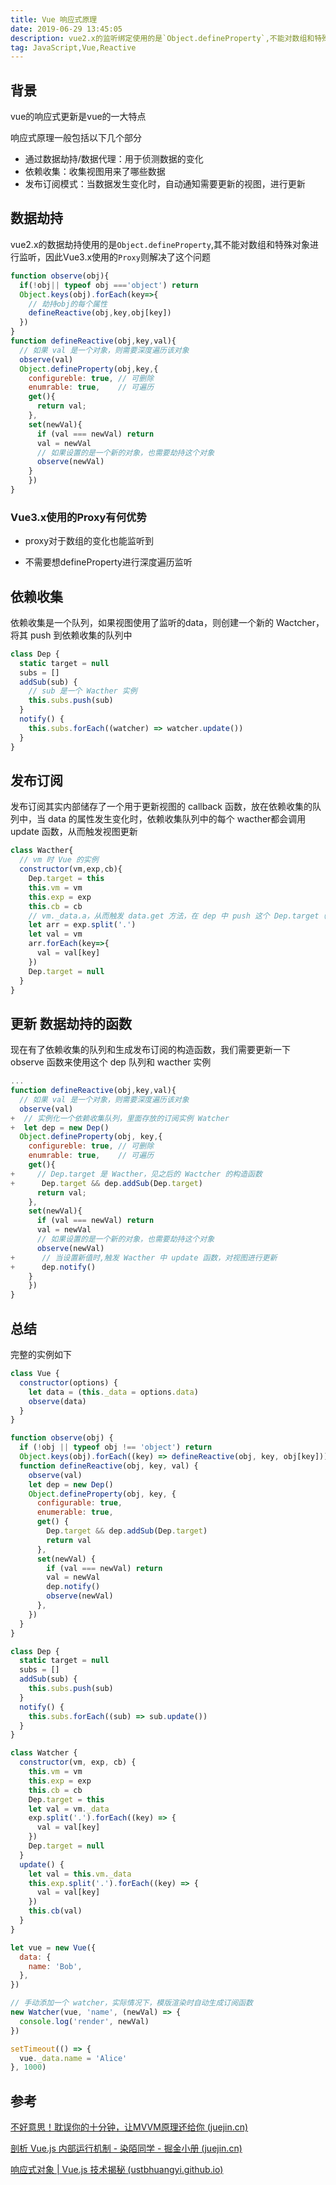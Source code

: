 ```yaml
---
title: Vue 响应式原理
date: 2019-06-29 13:45:05
description: vue2.x的监听绑定使用的是`Object.defineProperty`,不能对数组和特殊对象进行监听，而`Proxy`则解决了这个问题
tag: JavaScript,Vue,Reactive
---
```


## 背景

vue的响应式更新是vue的一大特点

响应式原理一般包括以下几个部分

* 通过数据劫持/数据代理：用于侦测数据的变化
* 依赖收集：收集视图用来了哪些数据
* 发布订阅模式：当数据发生变化时，自动通知需要更新的视图，进行更新

## 数据劫持

vue2.x的数据劫持使用的是`Object.defineProperty`,其不能对数组和特殊对象进行监听，因此Vue3.x使用的`Proxy`则解决了这个问题

```js
function observe(obj){
  if(!obj|| typeof obj ==='object') return
  Object.keys(obj).forEach(key=>{
    // 劫持obj的每个属性
    defineReactive(obj,key,obj[key])
  })
}
function defineReactive(obj,key,val){
  // 如果 val 是一个对象，则需要深度遍历该对象
  observe(val)  
  Object.defineProperty(obj,key,{
    configureble: true,	// 可删除
    enumrable: true,	// 可遍历
    get(){
      return val;
    },
    set(newVal){
      if (val === newVal) return
      val = newVal
      // 如果设置的是一个新的对象，也需要劫持这个对象
      observe(newVal)
    }
	})
}
```

### Vue3.x使用的Proxy有何优势

* proxy对于数组的变化也能监听到

* 不需要想defineProperty进行深度遍历监听

## 依赖收集

依赖收集是一个队列，如果视图使用了监听的data，则创建一个新的 Wactcher，将其 push 到依赖收集的队列中

```js
class Dep {
  static target = null
  subs = []
  addSub(sub) {
    // sub 是一个 Wacther 实例
    this.subs.push(sub)
  }
  notify() {
    this.subs.forEach((watcher) => watcher.update())
  }
}
```

## 发布订阅

发布订阅其实内部储存了一个用于更新视图的 callback 函数，放在依赖收集的队列中，当 data 的属性发生变化时，依赖收集队列中的每个 wacther都会调用 update 函数，从而触发视图更新

```js
class Wacther{
  // vm 时 Vue 的实例
  constructor(vm,exp,cb){
    Dep.target = this
    this.vm = vm
    this.exp = exp
    this.cb = cb
    // vm._data.a，从而触发 data.get 方法，在 dep 中 push 这个 Dep.target（即这个watcher）
    let arr = exp.split('.')
    let val = vm
    arr.forEach(key=>{
      val = val[key]
    })
    Dep.target = null
  }
}
```

## 更新 数据劫持的函数

现在有了依赖收集的队列和生成发布订阅的构造函数，我们需要更新一下 observe 函数来使用这个 dep 队列和 wacther 实例

```js
...
function defineReactive(obj,key,val){
  // 如果 val 是一个对象，则需要深度遍历该对象
  observe(val)  
+  // 实例化一个依赖收集队列，里面存放的订阅实例 Watcher
+  let dep = new Dep()
  Object.defineProperty(obj, key,{
    configureble: true,	// 可删除
    enumrable: true,	// 可遍历
    get(){
+     // Dep.target 是 Wacther，见之后的 Wactcher 的构造函数
+      Dep.target && dep.addSub(Dep.target)
      return val;
    },
    set(newVal){
      if (val === newVal) return
      val = newVal
      // 如果设置的是一个新的对象，也需要劫持这个对象
      observe(newVal)
+      // 当设置新值时,触发 Wacther 中 update 函数，对视图进行更新
+      dep.notify()
    }
	})
}
```

## 总结

完整的实例如下

```js
class Vue {
  constructor(options) {
    let data = (this._data = options.data)
    observe(data)
  }
}

function observe(obj) {
  if (!obj || typeof obj !== 'object') return
  Object.keys(obj).forEach((key) => defineReactive(obj, key, obj[key]))
  function defineReactive(obj, key, val) {
    observe(val)
    let dep = new Dep()
    Object.defineProperty(obj, key, {
      configurable: true,
      enumerable: true,
      get() {
        Dep.target && dep.addSub(Dep.target)
        return val
      },
      set(newVal) {
        if (val === newVal) return
        val = newVal
        dep.notify()
        observe(newVal)
      },
    })
  }
}

class Dep {
  static target = null
  subs = []
  addSub(sub) {
    this.subs.push(sub)
  }
  notify() {
    this.subs.forEach((sub) => sub.update())
  }
}

class Watcher {
  constructor(vm, exp, cb) {
    this.vm = vm
    this.exp = exp
    this.cb = cb
    Dep.target = this
    let val = vm._data
    exp.split('.').forEach((key) => {
      val = val[key]
    })
    Dep.target = null
  }
  update() {
    let val = this.vm._data
    this.exp.split('.').forEach((key) => {
      val = val[key]
    })
    this.cb(val)
  }
}

let vue = new Vue({
  data: {
    name: 'Bob',
  },
})

// 手动添加一个 watcher，实际情况下，模版渲染时自动生成订阅函数
new Watcher(vue, 'name', (newVal) => {
  console.log('render', newVal)
})

setTimeout(() => {
  vue._data.name = 'Alice'
}, 1000)
```

## 参考

[不好意思！耽误你的十分钟，让MVVM原理还给你 (juejin.cn)](https://juejin.cn/post/6844903586103558158)

[剖析 Vue.js 内部运行机制 - 染陌同学 - 掘金小册 (juejin.cn)](https://juejin.cn/book/6844733705089449991/section/6844733705228025869)

[响应式对象 | Vue.js 技术揭秘 (ustbhuangyi.github.io)](https://ustbhuangyi.github.io/vue-analysis/v2/reactive/reactive-object.html)

